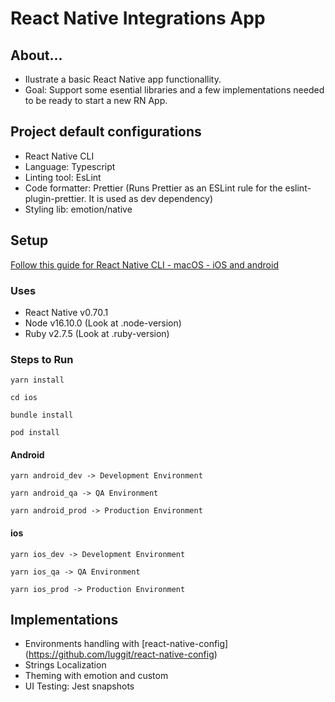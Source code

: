 # React Native Integrations App

<h2>About...</h2>

- Ilustrate a basic React Native app functionallity.
- Goal: Support some esential libraries and a few implementations needed to be ready to start a new RN App.

<h2>Project default configurations</h2>

- React Native CLI
- Language: Typescript
- Linting tool: EsLint
- Code formatter: Prettier
  (Runs Prettier as an ESLint rule for the eslint-plugin-prettier. It is used as dev dependency)
- Styling lib: emotion/native

<h2>Setup</h2>

[Follow this guide for React Native CLI - macOS - iOS and android](https://reactnative.dev/docs/environment-setup)

<h3>Uses</h3>

- React Native v0.70.1
- Node v16.10.0 (Look at \.node-version)
- Ruby v2.7.5 (Look at \.ruby-version)

<h3>Steps to Run</h3>

```
yarn install
```

```
cd ios
```

```
bundle install
```

```
pod install
```

<h4>Android</h4>

```
yarn android_dev -> Development Environment
```

```
yarn android_qa -> QA Environment
```

```
yarn android_prod -> Production Environment
```

<h4>ios</h4>

```
yarn ios_dev -> Development Environment
```

```
yarn ios_qa -> QA Environment
```

```
yarn ios_prod -> Production Environment
```

<h2>Implementations</h2>

- Environments handling with [react-native-config] (https://github.com/luggit/react-native-config)
- Strings Localization
- Theming with emotion and custom
- UI Testing: Jest snapshots
